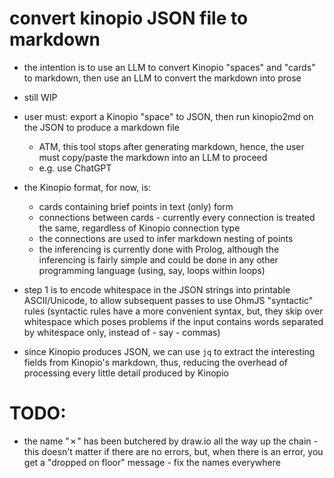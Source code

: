 # convert kinopio JSON file to markdown
- the intention is to use an LLM to convert Kinopio "spaces" and "cards" to markdown, then use an LLM to convert the markdown into prose
- still WIP
- user must: export a Kinopio "space" to JSON, then run kinopio2md on the JSON to produce a markdown file
  - ATM, this tool stops after generating markdown, hence, the user must copy/paste the markdown into an LLM to proceed
  - e.g. use ChatGPT
- the Kinopio format, for now, is:
  - cards containing brief points in text (only) form
  - connections between cards - currently every connection is treated the same, regardless of Kinopio connection type
  - the connections are used to infer markdown nesting of points
  - the inferencing is currently done with Prolog, although the inferencing is fairly simple and could be done in any other programming language (using, say, loops within loops)
  
- step 1 is to encode whitespace in the JSON strings into printable ASCII/Unicode, to allow subsequent passes to use OhmJS "syntactic" rules (syntactic rules have a more convenient syntax, but, they skip over whitespace which poses problems if the input contains words separated by whitespace only, instead of - say - commas)

- since Kinopio produces JSON, we can use `jq` to extract the interesting fields from Kinopio's markdown, thus, reducing the overhead of processing every little detail produced by Kinopio


# TODO:
- the name "✗" has been butchered by draw.io all the way up the chain - this doesn't matter if there are no errors, but, when there is an
  error, you get a "dropped on floor" message - fix the names everywhere
